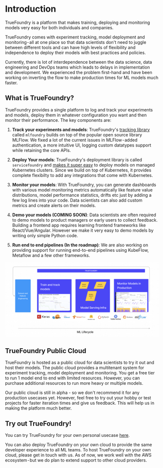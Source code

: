 # Introduction

TrueFoundry is a platform that makes training, deploying and monitoring models very easy for both individuals and companies. 

TrueFoundry comes with experiment tracking, model deployment and monitoring - all at one place so that data scientists don't need to juggle between different tools and can have high levels of flexibility and independence to deploy their models with best practices and policies.

Currently, there is lot of interdependence between the data science, data engineering and DevOps teams which leads to delays in implementation and development. We experienced the problem first-hand and have been working on inverting the flow to make production times for ML models much faster. 

## What is TrueFoundry?

TrueFoundry provides a single platform to log and track your experiments and models, deploy them in whatever configuration you want and then monitor their performance. The key components are:

1. **Track your experiments and models**: TrueFoundry's [tracking library](./experiment-tracking/overview.md) called `mlfoundry` builds on top of the popular open source library MLFlow. We fixed a lot of the current issues in MLFlow - added authentication, a more intuitive UI, logging custom datatypes support while retaining the core APIs.

2. **Deploy Your models**: TrueFoundry's deployment library is called `servicefoundry` and [makes it super easy](./deployment/README.md) to deploy models on managed Kubernetes clusters. Since we build on top of Kubernetes, it provides complete flexibilty to add any integrations that come with Kubernetes. 

3. **Monitor your models**: With TrueFoundry, you can generate dashboards with various model monitoring metrics automatically like feature value distributions, model performance statistics, drifts etc just by adding a few log lines into your code. Data scientists can also add custom metrics and create alerts on their models.

4. **Demo your models (COMING SOON)**: Data scientists are often required to demo models to product managers or early users to collect feedback. Building a frontend app requires learning frontend frameworks like React/Vue/Angular. However we make it very easy to demo models by writing only simple Python code.

5. **Run end to end pipelines (In the roadmap)**: We are also working on providing support for running end-to-end pipelines using KubeFlow, Metaflow and a few other frameworks.

![TrueFoundry Overview](./assets/overview.png)

## TrueFoundry Public Cloud
TrueFoundry is hosted as a public cloud for data scientists to try it out and host their models. The public cloud provides a multitenant system for experiment tracking, model deployment and monitoring. You get a free tier to run 1 model end to end with limited resources. However, you can purchase additional resources to run more heavy or multiple models. 

Our public cloud is still in alpha - so we don't recommend it for any production usecases yet. However, feel free to try out your hobby or test projects for faster iteration times and give us feedback. This will help us in making the platform much better.

## Try out TrueFoundry!
You can try TrueFoundry for your own personal usecase [here](https://app.truefoundry.com/). 

You can also deploy TrueFoundry on your own cloud to provide the same developer experience to all ML teams. To host TrueFoundry on your own cloud, please get in touch with us. As of now, we work well with the AWS ecosystem - but we do plan to extend support to other cloud providers.